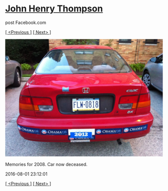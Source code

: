 # [John Henry Thompson](../README.md)
post Facebook.com

[[ <Previous ]](2016-08-08-13.md) [[ Next> ]](2016-08-01-2.md)

[![](../media/2016-08-01/Timeline-Photos-Memories-for-2008-Car-now-deceased.jpg)](../README.md)

Memories for 2008. Car now deceased.

2016-08-01 23:12:01

[[ <Previous ]](2016-08-08-13.md) [[ Next> ]](2016-08-01-2.md)